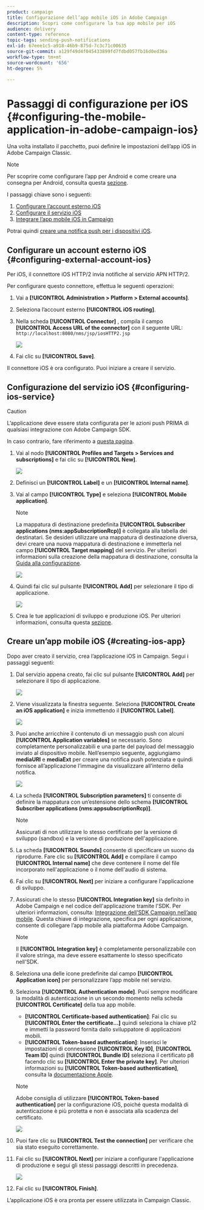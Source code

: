 ```yaml
---
product: campaign
title: Configurazione dell’app mobile iOS in Adobe Campaign
description: Scopri come configurare la tua app mobile per iOS
audience: delivery
content-type: reference
topic-tags: sending-push-notifications
exl-id: 67eee1c5-a918-46b9-875d-7c3c71c00635
source-git-commit: a129f49d4f045433899fd7fdbd057fb16d0ed36a
workflow-type: tm+mt
source-wordcount: '656'
ht-degree: 5%

---
```


# Passaggi di configurazione per iOS {#configuring-the-mobile-application-in-adobe-campaign-ios}

Una volta installato il pacchetto, puoi definire le impostazioni dell’app iOS in Adobe Campaign Classic.

>[!NOTE]
>
>Per scoprire come configurare l’app per Android e come creare una consegna per Android, consulta questa [sezione](configuring-the-mobile-application-android.md).

I passaggi chiave sono i seguenti:

1. [Configurare l’account esterno iOS](#configuring-external-account-ios)
1. [Configurare il servizio iOS](#configuring-ios-service)
1. [Integrare l’app mobile iOS in Campaign](#creating-ios-app)

Potrai quindi [creare una notifica push per i dispositivi iOS](create-notifications-ios.md).


## Configurare un account esterno iOS {#configuring-external-account-ios}

Per iOS, il connettore iOS HTTP/2 invia notifiche al servizio APN HTTP/2.

Per configurare questo connettore, effettua le seguenti operazioni:

1. Vai a **[!UICONTROL Administration > Platform > External accounts]**.
1. Seleziona l’account esterno **[!UICONTROL iOS routing]**.
1. Nella scheda **[!UICONTROL Connector]** , compila il campo **[!UICONTROL Access URL of the connector]** con il seguente URL: ```http://localhost:8080/nms/jsp/iosHTTP2.jsp```

   ![](assets/nmac_connectors.png)

1. Fai clic su **[!UICONTROL Save]**.

Il connettore iOS è ora configurato. Puoi iniziare a creare il servizio.

## Configurazione del servizio iOS {#configuring-ios-service}

>[!CAUTION]
>
>L’applicazione deve essere stata configurata per le azioni push PRIMA di qualsiasi integrazione con Adobe Campaign SDK.
>
>In caso contrario, fare riferimento a [questa pagina](https://developer.apple.com/documentation/usernotifications).

1. Vai al nodo **[!UICONTROL Profiles and Targets > Services and subscriptions]** e fai clic su **[!UICONTROL New]**.

   ![](assets/nmac_service_1.png)

1. Definisci un **[!UICONTROL Label]** e un **[!UICONTROL Internal name]**.
1. Vai al campo **[!UICONTROL Type]** e seleziona **[!UICONTROL Mobile application]**.

   >[!NOTE]
   >
   >La mappatura di destinazione predefinita **[!UICONTROL Subscriber applications (nms:appSubscriptionRcp)]** è collegata alla tabella dei destinatari. Se desideri utilizzare una mappatura di destinazione diversa, devi creare una nuova mappatura di destinazione e immetterla nel campo **[!UICONTROL Target mapping]** del servizio. Per ulteriori informazioni sulla creazione della mappatura di destinazione, consulta la [Guida alla configurazione](../../configuration/using/about-custom-recipient-table.md).

   ![](assets/nmac_ios.png)

1. Quindi fai clic sul pulsante **[!UICONTROL Add]** per selezionare il tipo di applicazione.

   ![](assets/nmac_service_2.png)

1. Crea le tue applicazioni di sviluppo e produzione iOS. Per ulteriori informazioni, consulta questa [sezione](configuring-the-mobile-application.md#creating-ios-app).

## Creare un’app mobile iOS {#creating-ios-app}

Dopo aver creato il servizio, crea l’applicazione iOS in Campaign. Segui i passaggi seguenti:

1. Dal servizio appena creato, fai clic sul pulsante **[!UICONTROL Add]** per selezionare il tipo di applicazione.

   ![](assets/nmac_service_2.png)

1. Viene visualizzata la finestra seguente. Seleziona **[!UICONTROL Create an iOS application]** e inizia immettendo il **[!UICONTROL Label]**.

   ![](assets/nmac_ios_2.png)

1. Puoi anche arricchire il contenuto di un messaggio push con alcuni **[!UICONTROL Application variables]** se necessario. Sono completamente personalizzabili e una parte del payload del messaggio inviato al dispositivo mobile.
Nell’esempio seguente, aggiungiamo **mediaURl** e **mediaExt** per creare una notifica push potenziata e quindi fornisce all’applicazione l’immagine da visualizzare all’interno della notifica.

   ![](assets/nmac_ios_3.png)

1. La scheda **[!UICONTROL Subscription parameters]** ti consente di definire la mappatura con un’estensione dello schema **[!UICONTROL Subscriber applications (nms:appsubscriptionRcp)]**.

   >[!NOTE]
   >
   >Assicurati di non utilizzare lo stesso certificato per la versione di sviluppo (sandbox) e la versione di produzione dell&#39;applicazione.

1. La scheda **[!UICONTROL Sounds]** consente di specificare un suono da riprodurre. Fare clic su **[!UICONTROL Add]** e compilare il campo **[!UICONTROL Internal name]** che deve contenere il nome del file incorporato nell&#39;applicazione o il nome dell&#39;audio di sistema.

1. Fai clic su **[!UICONTROL Next]** per iniziare a configurare l&#39;applicazione di sviluppo.

1. Assicurati che lo stesso **[!UICONTROL Integration key]** sia definito in Adobe Campaign e nel codice dell&#39;applicazione tramite l&#39;SDK. Per ulteriori informazioni, consulta: [Integrazione dell’SDK Campaign nell’app mobile](integrating-campaign-sdk-into-the-mobile-application.md). Questa chiave di integrazione, specifica per ogni applicazione, consente di collegare l’app mobile alla piattaforma Adobe Campaign.

   >[!NOTE]
   >
   > Il **[!UICONTROL Integration key]** è completamente personalizzabile con il valore stringa, ma deve essere esattamente lo stesso specificato nell&#39;SDK.

1. Seleziona una delle icone predefinite dal campo **[!UICONTROL Application icon]** per personalizzare l’app mobile nel servizio.

1. Seleziona **[!UICONTROL Authentication mode]**. Puoi sempre modificare la modalità di autenticazione in un secondo momento nella scheda **[!UICONTROL Certificate]** della tua app mobile.
   * **[!UICONTROL Certificate-based authentication]**: Fai clic su  **[!UICONTROL Enter the certificate...]**  quindi seleziona la chiave p12 e immetti la password fornita dallo sviluppatore di applicazioni mobili.
   * **[!UICONTROL Token-based authentication]**: Inserisci le impostazioni di connessione  **[!UICONTROL Key ID]**,  **[!UICONTROL Team ID]** quindi  **[!UICONTROL Bundle ID]** seleziona il certificato p8 facendo clic su  **[!UICONTROL Enter the private key]**. Per ulteriori informazioni su **[!UICONTROL Token-based authentication]**, consulta la [documentazione Apple](https://developer.apple.com/documentation/usernotifications/setting_up_a_remote_notification_server/establishing_a_token-based_connection_to_apns).

   >[!NOTE]
   >
   > Adobe consiglia di utilizzare **[!UICONTROL Token-based authentication]** per la configurazione iOS, poiché questa modalità di autenticazione è più protetta e non è associata alla scadenza del certificato.

   ![](assets/nmac_ios_4.png)

1. Puoi fare clic su **[!UICONTROL Test the connection]** per verificare che sia stato eseguito correttamente.

1. Fai clic su **[!UICONTROL Next]** per iniziare a configurare l&#39;applicazione di produzione e segui gli stessi passaggi descritti in precedenza.

   ![](assets/nmac_ios_5.png)

1. Fai clic su **[!UICONTROL Finish]**.

L’applicazione iOS è ora pronta per essere utilizzata in Campaign Classic.
